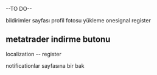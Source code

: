 --TO DO--

bildirimler sayfası
profil fotosu yükleme onesignal
register

metatrader indirme butonu
---- 
   
localization --  register

 
 notificationlar sayfasına bir bak
 